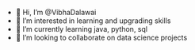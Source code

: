 - 👋 Hi, I’m @VibhaDalawai
- 👀 I’m interested in learning and upgrading skills
- 🌱 I’m currently learning java, python, sql
- 💞️ I’m looking to collaborate on data science projects 

<!---
VibhaDalawai/VibhaDalawai is a ✨ special ✨ repository because its `README.md` (this file) appears on your GitHub profile.
You can click the Preview link to take a look at your changes.
--->
